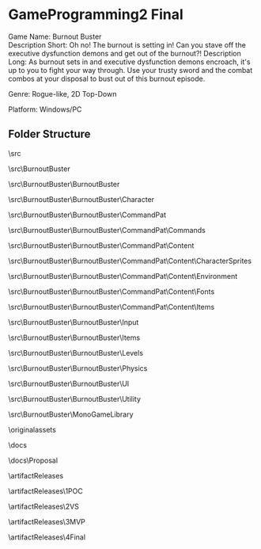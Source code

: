 # GameProgramming2 Final  

Game Name: Burnout Buster  
Description Short:  Oh no! The burnout is setting in! Can you stave off the executive dysfunction demons and get out of the burnout?!
Description Long:  As burnout sets in and executive dysfunction demons encroach, it's up to you to fight your way through. Use your trusty sword and the combat combos at your disposal to bust out of this burnout episode.
  
Genre: Rogue-like, 2D Top-Down
  
Platform:  Windows/PC
  
## Folder Structure  
  
\src  
  
\src\BurnoutBuster   
  
\src\BurnoutBuster\BurnoutBuster  

\src\BurnoutBuster\BurnoutBuster\Character

\src\BurnoutBuster\BurnoutBuster\CommandPat

\src\BurnoutBuster\BurnoutBuster\CommandPat\Commands
  
\src\BurnoutBuster\BurnoutBuster\CommandPat\Content
  
\src\BurnoutBuster\BurnoutBuster\CommandPat\Content\CharacterSprites
  
\src\BurnoutBuster\BurnoutBuster\CommandPat\Content\Environment
  
\src\BurnoutBuster\BurnoutBuster\CommandPat\Content\Fonts
  
\src\BurnoutBuster\BurnoutBuster\CommandPat\Content\Items
  
\src\BurnoutBuster\BurnoutBuster\Input

\src\BurnoutBuster\BurnoutBuster\Items

\src\BurnoutBuster\BurnoutBuster\Levels

\src\BurnoutBuster\BurnoutBuster\Physics

\src\BurnoutBuster\BurnoutBuster\UI

\src\BurnoutBuster\BurnoutBuster\Utility

\src\BurnoutBuster\MonoGameLibrary  
  
\originalassets  
  
\docs  
  
\docs\Proposal  
  
\artifactReleases  
   
\artifactReleases\1POC  
  
\artifactReleases\2VS  
  
\artifactReleases\3MVP  
  
\artifactReleases\4Final  
  
